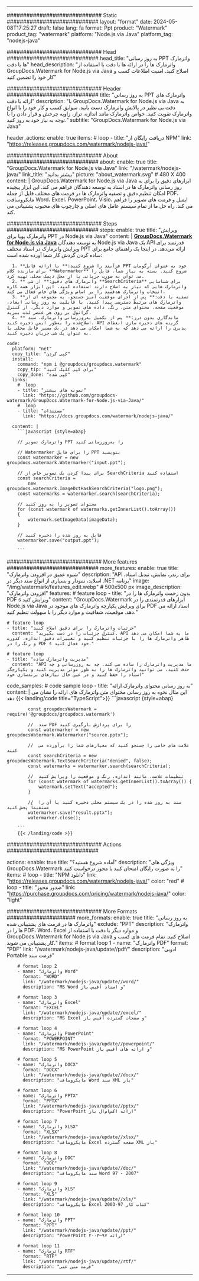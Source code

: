 
---
############################# Static ############################
layout: "format"
date:  2024-05-08T17:25:27
draft: false
lang: fa
format: Ppt
product: "Watermark"
product_tag: "watermark"
platform: "Node.js via Java"
platform_tag: "nodejs-java"

############################# Head ############################
head_title: "به روز رسانی PPT واترمارک ها با دقت"
head_description: "واترمارک ها را در ارائه ها با دقت با استفاده از GroupDocs.Watermark for Node.js via Java اصلاح کنید. امنیت اطلاعات کسب و کار خود را تضمین کنید"

############################# Header ############################
title: "به روز رسانی PPT واترمارک های ارائه با دقت" 
description: "با GroupDocs.Watermark for Node.js via Java به دقت بی نظیر در پالایش واترمارک دست یابید. سوابق کسب و کار خود را با انواع واترمارک تقویت کنید. خواص واترمارک مانند اندازه، تراز، زاویه چرخش و قرار دادن را با توجه به نیاز خود به روز کنید."
subtitle: "GroupDocs.Watermark for Node.js via Java" 

header_actions:
  enable: true
  items:
    #  loop
    - title: "دریافت رایگان از NPM"
      link: "https://releases.groupdocs.com/watermark/nodejs-java/"
      
############################# About ############################
about:
    enable: true
    title: "GroupDocs.Watermark for Node.js via Java"
    link: "/watermark/nodejs-java/"
    link_title: "بیشتر بدانید"
    picture: "about_watermark.svg" # 480 X 400
    content: |
       GroupDocs.Watermark for Node.js via Java ابزارهای دقیق را برای به روز رسانی واترمارک ها در اسناد به توسعه دهندگان فراهم می کند. این ابزار پیچیده امکان تنظیم دقیق و تصفیه واترمارک ها در فرمت های مختلف فایل از جمله PDF، مایکروسافت Word، Excel، PowerPoint، Visio، ایمیل و فرمت های تصویر را فراهم می کند. راه حل ما از تمام سیستم عامل های اصلی و چارچوب های محبوب پشتیبانی می کند.

############################# Steps ############################
steps:
    enable: true
    title: "ویرایش واترمارک پویا برای PPT در Node.js via Java"
    content: |
      **[GroupDocs.Watermark for Node.js via Java](https://products.groupdocs.com/watermark/nodejs-java/)** به توسعه دهندگان Node.js via Java یک API قدرتمند برای ویرایش واترمارک در اسناد مختلف PPT ارائه می‌دهد. در اینجا یک راهنمای جامع برای ساده کردن گردش کار شما آورده شده است:
      
      1. **فرآیند را شروع کنید:** با ارائه فایل PPT خود به عنوان آرگومان برای سازنده کلاس **Watermarker** شروع کنید. بسته به نیاز شما، فایل را می توان به صورت جریانی یا از محل دیسک محلی تهیه کرد.
      2. ** واترمارک های دقیق:** از شی **SearchCriteria** برای شناسایی واترمارک هایی که نیاز به اصلاح دارند استفاده کنید. این ابزار همه کاره انتخاب واترمارک هدفمند را بر اساس ویژگی های خاص فعال می کند.
      3. **تصفیه با دقت:** پس از اجرای موفقیت آمیز جستجو، به مجموعه ای از واترمارک های مرتبط دسترسی پیدا کنید. با قابلیت به روز رسانی ابعاد، موقعیت صفحه، محتوای متن، رنگ، داده های تصویر و موارد دیگر، از کنترل گرانول بر روی هر عنصر لذت ببرید.
      4. ** ماندگاری بدون درز:** پس از تکمیل به‌روزرسانی واترمارک، سند اصلاح‌شده را به‌طور ایمن ذخیره کنید. API گزینه های ذخیره سازی انعطاف پذیری را ارائه می دهد که به شما امکان می دهد در یک مسیر فایل محلی یا به عنوان یک شی جریان ذخیره کنید.
   
    code:
      platform: "net"
      copy_title: "کپی کردن"
      install:
        command: "npm i @groupdocs/groupdocs.watermark"
        copy_tip: "برای کپی کلیک کنید"
        copy_done: "کپی شده"
      links:
        #  loop
        - title: "نمونه های بیشتر"
          link: "https://github.com/groupdocs-watermark/GroupDocs.Watermark-for-Node.js-via-Java/"
        #  loop
        - title: "مستندات"
          link: "https://docs.groupdocs.com/watermark/nodejs-java/"
          
      content: |
        ```javascript {style=abap}

        // واترمارک تصویر PPT را به‌روزرسانی کنید

        // Watermarker را برای فایل PPT بنویسید
        const watermarker = new groupdocs.watermark.Watermarker("input.ppt");

        // برای پیدا کردن یک تصویر خاص از SearchCriteria استفاده کنید
        const searchCriteria = 
            new groupdocs.watermark.ImageDctHashSearchCriteria("logo.png");
        const watermarks = watermarker.search(searchCriteria);
        
        // محتوای تصویر را به روز کنید
        for (const watermark of watermarks.getInnerList().toArray())
        {
            watermark.setImageData(imageData);
        }

        // فایل به روز شده را ذخیره کنید
        watermarker.save("output.ppt");
        
        ```            

############################# More features ############################
more_features:
  enable: true
  title: "شیوه عمیق در افزودن واترمارک"
  description: "API برای رندر، نمایش، تبدیل اسناد، اسلاید، نمودار و بسیاری از انواع سند دیگر در .NET برنامه"
  image: "/img/watermark/features_edit.webp" # 500x500 px
  image_description: "افزودن واترمارک"
  features:
    # feature loop
    - title: "بدون زحمت واترمارک ها را در PDF s ویرایش کنید"
      content: "GroupDocs.Watermark ابزارهای قدرتمندی را در Node.js via Java برای ویرایش یکپارچه واترمارک های موجود در PDF اسناد ارائه می دهد. موقعیت، شفافیت و موارد دیگر را با سهولت تنظیم کنید."

    # feature loop
    - title: "جزئیات واترمارک را برای دقیق اصلاح کنید"
      content: "کنترل جزئیات را در دست بگیرید. API ما به شما امکان می دهد ظاهر واترمارک ها را با جزئیات تنظیم کنید و تغییرات دقیق اندازه، کدورت و رنگ را در PDF s خود فعال کنید."

    # feature loop
    - title: "مدیریت واترمارک ساده"
      content: "API ما مدیریت واترمارک را ساده می کند. چه به روزرسانی و چه حذف کنید، می توانید واترمارک ها را به طور موثر مدیریت کنید و یکپارچگی اسناد را حفظ کنید و در عین حال نیازهای برندسازی خود"
      
  code_samples:
    # code sample loop
    - title: "به روز رسانی محتوای واترمارک ارائه"
      content: |
        این مثال نحوه به روز رسانی محتوای متن واترمارک های ارائه را نشان می دهد
        {{< landing/code title="TypeScript">}}
        ```javascript {style=abap}
        
            const groupdocsWatermark = require('@groupdocs/groupdocs.watermark')

            //  سند PDF را برای پردازش بارگیری کنید
            const watermarker = new groupdocsWatermark.Watermarker("source.pptx");

            //  علامت های خاصی را جستجو کنید که معیارهای شما را برآورده می کنند
            const searchCriteria = new groupdocsWatermark.TextSearchCriteria("denied", false);
            const watermarks = watermarker.search(searchCriteria);
  
            //  تنظیمات علامت، مانند اندازه، رنگ و موقعیت را ویرایش کنید
            for (const watermark of watermarks.getInnerList().toArray()) {
                watermark.setText("accepted");
            }

            //  سند به روز شده را در یک سیستم محلی ذخیره کنید یا آن را مستقیماً پخش کنید
            watermarker.save("result.pptx");
            watermarker.close();

        ```
        {{< /landing/code >}}


############################# Actions ############################

actions:
  enable: true
  title: "آماده شروع هستید؟"
  description: "ویژگی های GroupDocs.Watermark را به صورت رایگان امتحان کنید یا مجوز درخواست کنید"
  items:
    #  loop
    - title: "NPM دانلود"
      link: "https://releases.groupdocs.com/watermark/nodejs-java/"
      color: "red"
        #  loop
    - title: "صدور مجوز"
      link: "https://purchase.groupdocs.com/pricing/watermark/nodejs-java/"
      color: "light"


############################# More Formats #####################
more_formats:
    enable: true
    title: "به روز رسانی واترمارک ها در فرمت های پشتیبانی شده"
    exclude: "PPT"
    description: "واترمارک ها را در PDF، Word، Excel و موارد دیگر با دقت با استفاده از GroupDocs.Watermark for Node.js via Java اصلاح کنید. تمام فرمت های کسب و کار پشتیبانی می شوند."
    items: 
        # format loop 1
        - name: "واترمارک PDF"
          format: "PDF"
          link: "/watermark/nodejs-java/update//pdf/"
          description: "ادوبی Portable فرمت سند"

        # format loop 2
        - name: "واترمارک Word"
          format: "WORD"
          link: "/watermark/nodejs-java/update//word/"
          description: "MS Word و اسناد آفیس باز"
          
        # format loop 3
        - name: "واترمارک Excel"
          format: "EXCEL"
          link: "/watermark/nodejs-java/update//excel/"
          description: "MS Excel و صفحات گسترده آفیس باز"

        # format loop 4
        - name: "واترمارک PowerPoint"
          format: "POWERPOINT"
          link: "/watermark/nodejs-java/update//powerpoint/"
          description: "MS PowerPoint و ارائه های آفیس باز"

        # format loop 5
        - name: "واترمارک DOCX"
          format: "DOCX"
          link: "/watermark/nodejs-java/update//docx/"
          description: "مایکروسافت Word سند XML باز"
          
        # format loop 6
        - name: "واترمارک PPTX"
          format: "PPTX"
          link: "/watermark/nodejs-java/update//pptx/"
          description: "PowerPoint ارائه اکس‌ام‌ال باز"
          
        # format loop 7
        - name: "واترمارک XLSX"
          format: "XLSX"
          link: "/watermark/nodejs-java/update//xlsx/"
          description: "مایکروسافت Excel صفحه گسترده XML باز"

        # format loop 8
        - name: "واترمارک DOC"
          format: "DOC"
          link: "/watermark/nodejs-java/update//doc/"
          description: "سند مایکروسافت Word 97 - 2007"

        # format loop 9
        - name: "واترمارک XLS"
          format: "XLS"
          link: "/watermark/nodejs-java/update//xls/"
          description: "مایکروسافت Excel کتاب کار 97-2003"

        # format loop 10
        - name: "واترمارک PPT"
          format: "PPT"
          link: "/watermark/nodejs-java/update//ppt/"
          description: "PowerPoint ارائه ۹۷—۲۰۰۳"

        # format loop 11
        - name: "واترمارک RTF"
          format: "RTF"
          link: "/watermark/nodejs-java/update//rtf/"
          description: "فرمت متن غنی"

---